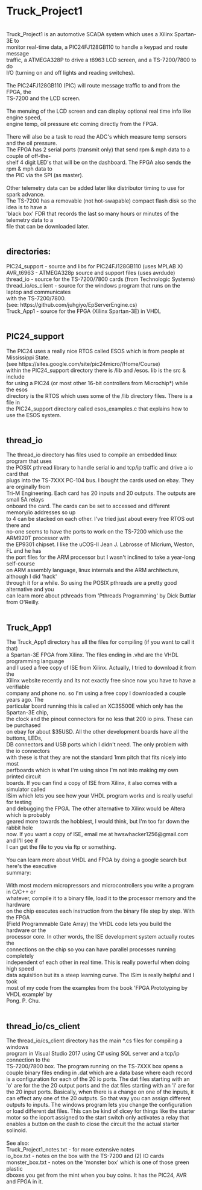 <h1>Truck_Project1</h1>
<br />
Truck_Project1 is an automotive SCADA system which uses a Xilinx Spartan-3E to <br />
monitor real-time data, a PIC24FJ128GB110 to handle a keypad and route message<br />
traffic, a ATMEGA328P to drive a t6963 LCD screen, and a TS-7200/7800 to do<br />
I/O (turning on and off lights and reading switches).<br />
<br />
The PIC24FJ128GB110 (PIC) will route message traffic to and from the FPGA, the <br />
TS-7200 and the LCD screen.<br />
<br />
The menuing of the LCD screen and can display optional real time info like engine speed,<br />
engine temp, oil pressure etc coming directly from the FPGA.<br />
<br />
There will also be a task to read the ADC's which measure temp sensors and the oil pressure.<br />
The FPGA has 2 serial ports (transmit only) that send rpm & mph data to a couple of off-the-<br />
shelf 4 digit LED's that will be on the dashboard. The FPGA also sends the rpm & mph data to<br />
the PIC via the SPI (as master).<br />
<br />
Other telemetry data can be added later like distributor timing to use for spark advance.<br />
The TS-7200 has a removable (not hot-swapable) compact flash disk so the idea is to have a <br />
'black box' FDR that records the last so many hours or minutes of the telemetry data to a<br />
file that can be downloaded later.<br />
<br />
<h2>directories:</h2>
PIC24_support - source and libs for PIC24FJ128GB110 (uses MPLAB X)<br />
AVR_t6963 - ATMEGA328p source and support files (uses avrdude)<br />
thread_io - source for the TS-7200/7800 cards (from Technologic Systems)<br />
thread_io/cs_client - source for the windows program that runs on the laptop and communicates<br />
with the TS-7200/7800.<br />
(see: https://github.com/juhgiyo/EpServerEngine.cs)<br />
Truck_App1 - source for the FPGA (Xilinx Spartan-3E) in VHDL<br />
<br />
<h2>PIC24_support</h2>
The PIC24 uses a really nice RTOS called ESOS which is from people at Mississippi State.<br />
(see https://sites.google.com/site/pic24micro//Home/Course)<br />
within the PIC24_support directory there is /lib and /esos. lib is the src & include<br />
for using a PIC24 (or most other 16-bit controllers from Microchip*) while the esos<br />
directory is the RTOS which uses some of the /lib directory files. There is a file in<br />
the PIC24_support directory called esos_examples.c that explains how to use the ESOS system.<br />
<br />
<h2>thread_io</h2>
The thread_io directory has files used to compile an embedded linux program that uses<br />
the POSIX pthread library to handle serial io and tcp/ip traffic and drive a io card that<br />
plugs into the TS-7XXX PC-104 bus. I bought the cards used on ebay. They are orginally from<br />
Tri-M Engineering. Each card has 20 inputs and 20 outputs. The outputs are small 5A relays<br />
onboard the card. The cards can be set to accessed and different memory/io addresses so up<br />
to 4 can be stacked on each other. I've tried just about every free RTOS out there and<br />
no-one seems to have the ports to work on the TS-7200 which use the ARM920T processor with<br />
the EP9301 chipset. I like the uCOS-II Jean J. Labrosse of Micrium, Weston, FL and he has<br />
the port files for the ARM processor but I wasn't inclined to take a year-long self-course<br />
on ARM assembly language, linux internals and the ARM architecture, although I did 'hack'<br />
through it for a while. So using the POSIX pthreads are a pretty good alternative and you<br />
can learn more about pthreads from 'Pthreads Programming' by Dick Buttlar from O'Reilly.<br />
<br />
<h2>Truck_App1</h2>
The Truck_App1 directory has all the files for compiling (if you want to call it that)<br />
a Spartan-3E FPGA from Xilinx. The files ending in .vhd are the VHDL programming language<br />
and I used a free copy of ISE from Xilinx. Actually, I tried to download it from the <br />
Xilinx website recently and its not exactly free since now you have to have a verifiable<br />
company and phone no. so I'm using a free copy I downloaded a couple years ago. The<br />
particular board running this is called an XC3S500E which only has the Spartan-3E chip,<br />
the clock and the pinout connectors for no less that 200 io pins. These can be purchased<br />
on ebay for about $35USD. All the other development boards have all the buttons, LEDs,<br />
DB connectors and USB ports which I didn't need. The only problem with the io connectors<br />
with these is that they are not the standard 1mm pitch that fits nicely into most<br />
perfboards which is what I'm using since I'm not into making my own printed circuit<br />
boards. If you can find a copy of ISE from Xilinx, it also comes with a simulator called<br />
ISim which lets you see how your VHDL program works and is really useful for testing<br />
and debugging the FPGA. The other alternative to Xilinx would be Altera which is probably<br />
geared more towards the hobbiest, I would think, but I'm too far down the rabbit hole<br />
now. If you want a copy of ISE, email me at hwswhacker1256@gmail.com and I'll see if<br />
I can get the file to you via ftp or something.<br />
<br />
You can learn more about VHDL and FPGA by doing a google search but here's the executive<br />
summary: <br />
<br />
With most modern micropressors and microcontrollers you write a program in C/C++ or<br />
whatever, compile it to a binary file, load it to the processor memory and the hardware<br />
on the chip executes each instruction from the binary file step by step. With the FPGA<br />
(Field Programmable Gate Array) the VHDL code lets you build the hardware or the<br />
processor core. In other words, the ISE development system actually routes the <br />
connections on the chip so you can have parallel processes running completely<br />
independent of each other in real time. This is really powerful when doing high speed<br />
data aquisition but its a steep learning curve. The ISim is really helpful and I took<br />
most of my code from the examples from the book 'FPGA Prototyping by VHDL example' by<br />
Pong. P. Chu. <br />
<br />
<h2>thread_io/cs_client</h2>
The thread_io/cs_client directory has the main *.cs files for compiling a windows<br />
program in Visual Studio 2017 using C# using SQL server and a tcp/ip connection to the<br />
TS-7200/7800 box. The program running on the TS-7XXX box opens a couple binary files ending 
in .dat which are a data base where each record is a configuration for each of the 20 io ports.
The dat files starting with an 'o' are for the the 20 output ports and the dat files starting 
with an 'i' are for the 20 input ports. Basically, when there is a change on one of the inputs,
it can effect any one of the 20 outputs. So that way you can assign different outputs to
inputs. The windows program lets you change the configuration or load different dat files.
This can be kind of dicey for things like the starter motor so the ioport assigned
to the start switch only activates a relay that enables a button on the dash to close
the circuit the the actual starter solinoid. <br />
<br />
See also:<br />
Truck_Project1_notes.txt - for more extensive notes<br />
io_box.txt - notes on the box with the TS-7200 and (2) IO cards<br />
monster_box.txt - notes on the 'monster box' which is one of those green plastic<br />
dboxes you get from the mint when you buy coins. It has the PIC24, AVR and FPGA in it.<br />


